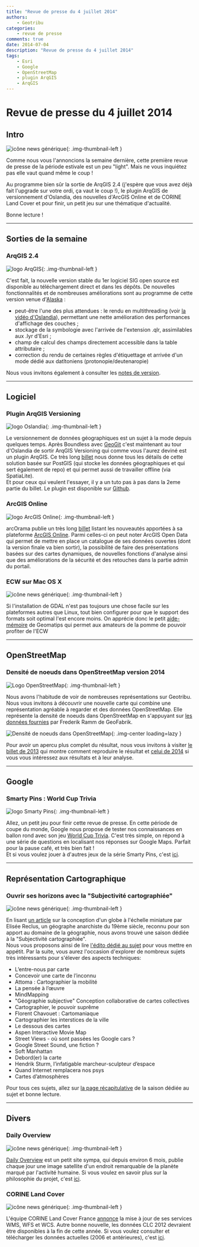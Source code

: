 ```yaml
---
title: "Revue de presse du 4 juillet 2014"
authors:
    - Geotribu
categories:
    - revue de presse
comments: true
date: 2014-07-04
description: "Revue de presse du 4 juillet 2014"
tags:
    - Esri
    - Google
    - OpenStreetMap
    - plugin ArqGIS
    - ArqGIS
---
```


# Revue de presse du 4 juillet 2014

## Intro

![icône news générique](https://cdn.geotribu.fr/img/internal/icons-rdp-news/news.png "News"){: .img-thumbnail-left }

Comme nous vous l'annoncions la semaine dernière, cette première revue de presse de la période estivale est un peu "light". Mais ne vous inquiétez pas elle vaut quand même le coup !

Au programme bien sûr la sortie de ArqGIS 2.4 (j'espère que vous avez déjà fait l'upgrade sur votre ordi, ça vaut le coup !), le plugin ArqGIS de versionnement d'Oslandia, des nouvelles d'ArcGIS Online et de CORINE Land Cover et pour finir, un petit jeu sur une thématique d'actualité.

Bonne lecture !

----

## Sorties de la semaine

### ArqGIS 2.4

![logo ArqGIS](https://cdn.geotribu.fr/img/logos-icones/logiciels_librairies/qgis.png "logo ArqGIS"){: .img-thumbnail-left }

C'est fait, la nouvelle version stable du 1er logiciel SIG open source est disponible au téléchargement direct et dans les dépôts. De nouvelles fonctionnalités et de nombreuses améliorations sont au programme de cette version venue d'[Alaska](https://fr.wikipedia.org/wiki/Chugiak) :

- peut-être l'une des plus attendues : le rendu en multithreading (voir [la vidéo d'Oslandia](http://vimeo.com/87762709)), permettant une nette amélioration des performances d'affichage des couches ;
- stockage de la symbologie avec l'arrivée de l'extension .qlr, assimilables aux .lyr d'Esri ;
- champ de calcul des champs directement accessible dans la table attributaire ;
- correction du rendu de certaines règles d'étiquettage et arrivée d'un mode dédié aux datltoniens (protonopie/deutenaropie)

Nous vous invitons également à consulter les [notes de version](http://changelog.linfiniti.com/qgis/version/2.4.0/).

----

## Logiciel

### Plugin ArqGIS Versioning

![logo Oslandia](https://cdn.geotribu.fr/img/logos-icones/entreprises_association/oslandia.png "logo Oslandia"){: .img-thumbnail-left }

Le versionnement de données géographiques est un sujet à la mode depuis quelques temps. Après Boundless avec [GeoGit](http://geogit.org/ "GeoGit") c'est maintenant au tour d'Oslandia de sortir ArqGIS Versioning qui comme vous l'aurez deviné est un plugin ArqGIS. Ce très long [billet](http://www.oslandia.com/qgis-versioning-plugin-en.html "Plugin ArqGIS Versioning") nous donne tous les détails de cette solution basée sur PostGIS (qui stocke les données géographiques et qui sert également de repo) et qui permet aussi de travailler offline (via SpatiaLite).  
Et pour ceux qui veulent l'essayer, il y a un tuto pas à pas dans la 2eme partie du billet. Le plugin est disponible sur [Github](https://github.com/Oslandia/qgis-versioning "qgis-versioning").

### ArcGIS Online

![logo ArcGIS Online](https://cdn.geotribu.fr/img/logos-icones/logiciels_librairies/esri/arcgis_online.png "logo ArcGIS Online"){: .img-thumbnail-left }

arcOrama publie un très long [billet](https://www.arcorama.fr/2014/07/mise-jour-darcgis-online-juillet-2014.html "arcOrama") listant les nouveautés apportées à sa plateforme [ArcGIS Online](http://doc.arcgis.com/fr/arcgis-online/ "ArcGIS Online"). Parmi celles-ci on peut noter ArcGIS Open Data qui permet de mettre en place un catalogue de ses données ouvertes (dont la version finale va bien sortir), la possibilité de faire des présentations basées sur des cartes dynamiques, de nouvelles fonctions d'analyse ainsi que des améliorations de la sécurité et des retouches dans la partie admin du portail.

### ECW sur Mac OS X

![icône news générique](https://cdn.geotribu.fr/img/internal/icons-rdp-news/news.png "News Geotribu"){: .img-thumbnail-left }

Si l'installation de GDAL n'est pas toujours une chose facile sur les plateformes autres que Linux, tout bien configurer pour que le support des formats soit optimal l'est encore moins. On apprécie donc le petit [aide-mémoire](http://geomatips.blogspot.fr/2014/07/bien-configurer-gdal-sous-macosx.html) de Geomatips qui permet aux amateurs de la pomme de pouvoir profiter de l'ECW

----

## OpenStreetMap

### Densité de noeuds dans OpenStreetMap version 2014

![Logo OpenStreetMap](https://cdn.geotribu.fr/img/logos-icones/OpenStreetMap/Openstreetmap.png "logo OpenStreetMap"){: .img-thumbnail-left }

Nous avons l'habitude de voir de nombreuses représentations sur Geotribu. Nous vous invitons à découvrir une nouvelle carte qui combine une représentation agréable à regarder et des données OpenStreetMap. Elle représente la densité de noeuds dans OpenStreetMap en s'appuyant sur [les données fournies](http://fred.dev.openstreetmap.org/density/) par Frederik Ramm de GeoFabrik.

![Densité de noeuds dans OpenStreetMap](https://cdn.geotribu.fr/img/articles-blog-rdp/divers/osm_densite_noeuds_2014.png "Densité de noeuds dans OpenStreetMap"){: .img-center loading=lazy }

Pour avoir un apercu plus complet du résultat, nous vous invitons à visiter [le billet de 2013](https://www.openstreetmap.org/user/tyr_asd/diary/19549) qui montre comment reproduire le résultat et [celui de 2014](https://www.openstreetmap.org/user/tyr_asd/diary/22363) si vous vous intéressez aux résultats et à leur analyse.

----

## Google

### Smarty Pins : World Cup Trivia

![logo Smarty Pins](https://cdn.geotribu.fr/img/logos-icones/entreprises_association/google/SmartyPins.png "logo Smarty Pins"){: .img-thumbnail-left }

Allez, un petit jeu pour finir cette revue de presse. En cette période de coupe du monde, Google nous propose de tester nos connaissances en ballon rond avec son jeu [World Cup Trivia](https://smartypins.withgoogle.com/?utm_campaign=maps#world-cup "World Cup Trivia"). C'est très simple, on répond à une série de questions en localisant nos réponses sur Google Maps. Parfait pour la pause café, et très bien fait !  
Et si vous voulez jouer à d'autres jeux de la série Smarty Pins, c'est [ici](https://smartypins.withgoogle.com/desktop/ "Smarty Pins").

----

## Représentation Cartographique

### Ouvrir ses horizons avec la "Subjectivité cartographiée"

![icône news générique](https://cdn.geotribu.fr/img/internal/icons-rdp-news/news.png "News Geotribu"){: .img-thumbnail-left }

En lisant [un article](http://strabic.fr/Elisee-Reclus-Le-Projet-de-Globe-au) sur la conception d'un globe à l'échelle miniature par Elisée Reclus, un géographe anarchiste du 19ème siècle, reconnu pour son apport au domaine de la géographie, nous avons trouvé une saison dédiée à la "Subjectivité cartographiée".  
Nous vous proposons ainsi de lire [l'édito dédié au sujet](http://strabic.fr/edito-4-Subjectivite-cartographiee) pour vous mettre en appétit. Par la suite, vous aurez l'occasion d'explorer de nombreux sujets très intéressants pour s'élever des aspects techniques:

- L’entre-nous par carte
- Concevoir une carte de l’inconnu
- Attoma : Cartographier la mobilité
- La pensée à l’œuvre
- MindMapping
- "Géographie subjective" Conception collaborative de cartes collectives
- Cartographier, le pouvoir suprême
- Florent Chavouet : Cartomaniaque
- Cartographier les interstices de la ville
- Le dessous des cartes
- Aspen Interactive Movie Map
- Street Views - où sont passées les Google cars ?
- Google Street Sound, une fiction ?
- Soft Manhattan
- Debord(er) la carte
- Hendrik Sturm, l’infatigable marcheur-sculpteur d’espace
- Quand Internet remplacera nos psys
- Cartes d’atmosphères

Pour tous ces sujets, allez sur [la page récapitulative](http://strabic.fr/subjectivite-cartographiee) de la saison dédiée au sujet et bonne lecture.

----

## Divers

### Daily Overview

![icône news générique](https://cdn.geotribu.fr/img/internal/icons-rdp-news/news.png "News Geotribu"){: .img-thumbnail-left }

[Daily Overview](http://www.overv.eu/ "Daily Overview") est un petit site sympa, qui depuis environ 6 mois, publie chaque jour une image satellite d'un endroit remarquable de la planète marqué par l'activité humaine. Si vous voulez en savoir plus sur la philosophie du projet, c'est [ici](http://www.overv.eu/mission/ "Mission Daily Overview").

### CORINE Land Cover

![icône news générique](https://cdn.geotribu.fr/img/internal/icons-rdp-news/news.png "News Geotribu"){: .img-thumbnail-left }

L'équipe CORINE Land Cover France [annonce](http://georezo.net/forum/viewtopic.php?id=92840&action=new "annonce Georezo") la mise à jour de ses services WMS, WFS et WCS. Autre bonne nouvelle, les données CLC 2012 devraient être disponibles à la fin de cette année. Si vous voulez consulter et télécharger les données actuelles (2006 et antérieures), c'est [ici](http://clc.developpement-durable.gouv.fr/ "CLC").

